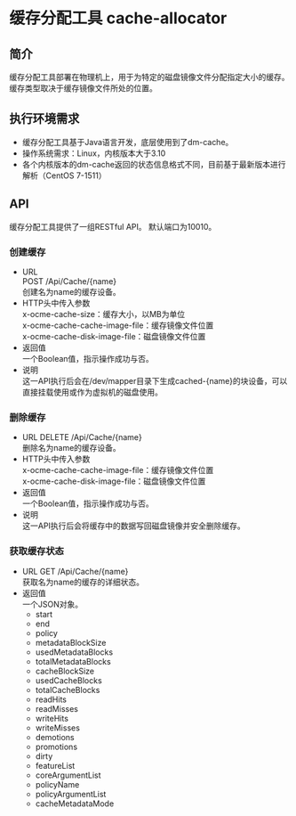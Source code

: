 # 缓存分配工具 cache-allocator
## 简介
缓存分配工具部署在物理机上，用于为特定的磁盘镜像文件分配指定大小的缓存。
缓存类型取决于缓存镜像文件所处的位置。

## 执行环境需求
* 缓存分配工具基于Java语言开发，底层使用到了dm-cache。
* 操作系统需求：Linux，内核版本大于3.10
* 各个内核版本的dm-cache返回的状态信息格式不同，目前基于最新版本进行解析（CentOS 7-1511）

## API
缓存分配工具提供了一组RESTful API。
默认端口为10010。

### 创建缓存
* URL  
POST /Api/Cache/\{name\}  
创建名为name的缓存设备。
* HTTP头中传入参数  
x-ocme-cache-size：缓存大小，以MB为单位  
x-ocme-cache-cache-image-file：缓存镜像文件位置  
x-ocme-cache-disk-image-file：磁盘镜像文件位置
* 返回值  
一个Boolean值，指示操作成功与否。  
* 说明  
这一API执行后会在/dev/mapper目录下生成cached-\{name\}的块设备，可以直接挂载使用或作为虚拟机的磁盘使用。  

### 删除缓存
* URL
DELETE /Api/Cache/\{name\}  
删除名为name的缓存设备。  
* HTTP头中传入参数  
x-ocme-cache-cache-image-file：缓存镜像文件位置  
x-ocme-cache-disk-image-file：磁盘镜像文件位置
* 返回值  
一个Boolean值，指示操作成功与否。  
* 说明  
这一API执行后会将缓存中的数据写回磁盘镜像并安全删除缓存。

### 获取缓存状态
* URL
GET /Api/Cache/\{name\}  
获取名为name的缓存的详细状态。
* 返回值  
一个JSON对象。
    * start
    * end
    * policy
    * metadataBlockSize
    * usedMetadataBlocks
    * totalMetadataBlocks
    * cacheBlockSize
    * usedCacheBlocks
    * totalCacheBlocks
    * readHits
    * readMisses
    * writeHits
    * writeMisses
    * demotions
    * promotions
    * dirty
    * featureList
    * coreArgumentList
    * policyName
    * policyArgumentList
    * cacheMetadataMode
